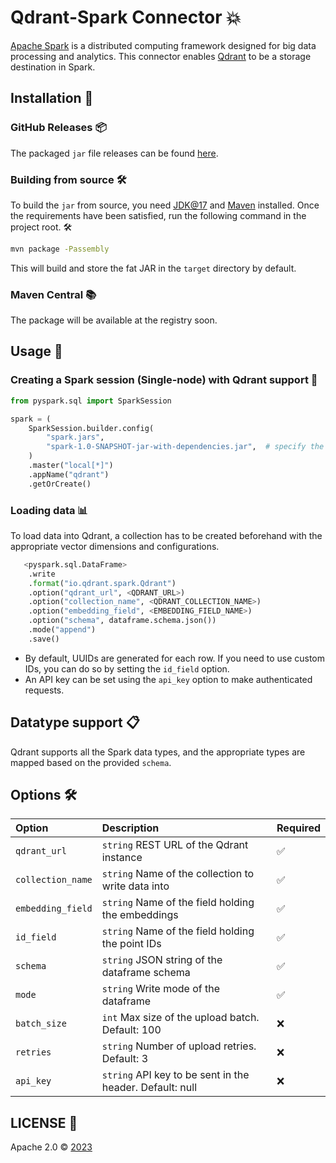 # Qdrant-Spark Connector 💥

[Apache Spark](https://spark.apache.org/) is a distributed computing framework designed for big data processing and analytics. This connector enables [Qdrant](https://qdrant.tech/) to be a storage destination in Spark.

## Installation 🚀

### GitHub Releases 📦

The packaged `jar` file releases can be found [here](https://github.com/qdrant/qdrant-spark/releases).

### Building from source 🛠️

To build the `jar` from source, you need [JDK@17](https://www.oracle.com/java/technologies/javase/jdk17-archive-downloads.html) and [Maven](https://maven.apache.org/) installed.
Once the requirements have been satisfied, run the following command in the project root. 🛠️

```bash
mvn package -Passembly
```
This will build and store the fat JAR in the `target` directory by default.

### Maven Central 📚

The package will be available at the registry soon.

## Usage 📝

### Creating a Spark session (Single-node) with Qdrant support 🌟

```python
from pyspark.sql import SparkSession

spark = (
    SparkSession.builder.config(
        "spark.jars",
        "spark-1.0-SNAPSHOT-jar-with-dependencies.jar",  # specify the downloaded JAR file
    )
    .master("local[*]")
    .appName("qdrant")
    .getOrCreate()
```

### Loading data 📊

To load data into Qdrant, a collection has to be created beforehand with the appropriate vector dimensions and configurations.

```python
   <pyspark.sql.DataFrame>
    .write
    .format("io.qdrant.spark.Qdrant")
    .option("qdrant_url", <QDRANT_URL>)
    .option("collection_name", <QDRANT_COLLECTION_NAME>)
    .option("embedding_field", <EMBEDDING_FIELD_NAME>)
    .option("schema", dataframe.schema.json())
    .mode("append")
    .save()
```

* By default, UUIDs are generated for each row. If you need to use custom IDs, you can do so by setting the `id_field` option.
* An API key can be set using the `api_key` option to make authenticated requests.

## Datatype support 📋

Qdrant supports all the Spark data types, and the appropriate types are mapped based on the provided `schema`.

## Options 🛠️

| Option | Description     | Required      |
| :-------- | :------- | :------------|
| `qdrant_url` | `string` REST URL of the Qdrant instance | ✅ |
| `collection_name` | `string` Name of the collection to write data into | ✅ |
| `embedding_field` | `string` Name of the field holding the embeddings | ✅ |
| `id_field` | `string` Name of the field holding the point IDs | ✅ |
| `schema` | `string` JSON string of the dataframe schema | ✅ |
| `mode` | `string` Write mode of the dataframe | ✅ |
| `batch_size` | `int` Max size of the upload batch. Default: 100 | ❌ |
| `retries` | `string` Number of upload retries. Default: 3 | ❌ |
| `api_key` | `string` API key to be sent in the header. Default: null | ❌ |

## LICENSE 📜

Apache 2.0 © [2023](https://github.com/qdrant/qdrant-spark)
